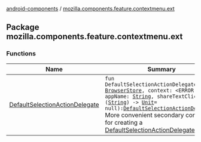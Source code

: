 [android-components](../index.md) / [mozilla.components.feature.contextmenu.ext](./index.md)

## Package mozilla.components.feature.contextmenu.ext

### Functions

| Name | Summary |
|---|---|
| [DefaultSelectionActionDelegate](-default-selection-action-delegate.md) | `fun DefaultSelectionActionDelegate(store: `[`BrowserStore`](../mozilla.components.browser.state.store/-browser-store/index.md)`, context: <ERROR CLASS>, appName: `[`String`](https://kotlinlang.org/api/latest/jvm/stdlib/kotlin/-string/index.html)`, shareTextClicked: (`[`String`](https://kotlinlang.org/api/latest/jvm/stdlib/kotlin/-string/index.html)`) -> `[`Unit`](https://kotlinlang.org/api/latest/jvm/stdlib/kotlin/-unit/index.html)` = null): `[`DefaultSelectionActionDelegate`](../mozilla.components.feature.contextmenu/-default-selection-action-delegate/index.md)<br>More convenient secondary constructor for creating a [DefaultSelectionActionDelegate](../mozilla.components.feature.contextmenu/-default-selection-action-delegate/index.md). |
